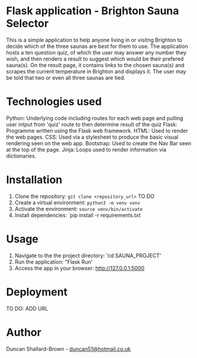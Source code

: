 # Flask application - Brighton Sauna Selector
This is a simple application to help anyone living in or visitng Brighton to decide which of the three saunas are best for them to use. The application hosts a ten question quiz, of which the user may answer any number they wish, and then renders a result to suggest which would be their prefered sauna(s). On the result page, it contains links to the chosen sauna(s) and scrapes the current temperature in Brighton and displays it. The user may be told that two or even all three saunas are tied. 

# Technologies used 
Python: Underlying code including routes for each web page and pulling user intput from 'quiz' route to then determine result of the quiz
Flask: Programme written using the Flask web framework.
HTML: Used to render the web pages.
CSS: Used via a stylesheet to produce the basic visual rendering seen on the web app.
Bootstrap: Used to create the Nav Bar seen at the top of the page. 
Jinja: Loops used to render information via dictionaries. 

# Installation 
1.  Clone the repository: `git clone <repository_url>` TO DO
2.  Create a virtual environment: `python3 -m venv venv`
3.  Activate the environment: `source venv/bin/activate`
4.  Install dependencies: `pip install -r requirements.txt

# Usage
1. Navigate to the the project directory: 'cd SAUNA_PROJECT'
2. Run the application: "Flask Run'
3. Access the app in your browser: http://127.0.0.1:5000

# Deployment
TO DO: ADD URL

# Author 
Duncan Shallard-Brown - duncan51@hotmail.co.uk


